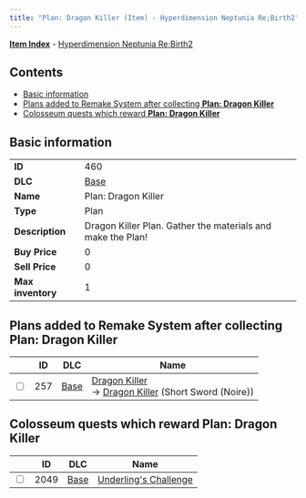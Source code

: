```yaml
---
title: "Plan: Dragon Killer (Item) - Hyperdimension Neptunia Re;Birth2"
---
```


[**Item Index**](/neptunia/rb2/item/index.html) - [Hyperdimension Neptunia Re;Birth2](/neptunia/rb2)

## Contents

- [Basic information](#basic-information)
- [Plans added to Remake System after collecting **Plan: Dragon Killer**](#plans-added-to-remake-system-after-collecting-plan-dragon-killer)
- [Colosseum quests which reward **Plan: Dragon Killer**](#colosseum-quests-which-reward-plan-dragon-killer)

## Basic information

|   |   |
| -- | -- |
| **ID** | 460 |
| **DLC** | [Base](/neptunia/rb2/dlc/0-base.html) |
| **Name** | Plan: Dragon Killer |
| **Type** | Plan |
| **Description** | Dragon Killer Plan. Gather the materials and make the Plan! |
| **Buy Price** | 0 |
| **Sell Price** | 0 |
| **Max inventory** | 1 |

## Plans added to Remake System after collecting **Plan: Dragon Killer**

|    | ID | DLC | Name |
| -- | -- | --- | ---- |
| <input type="checkbox" id="rb2-remake-0-257" class="trackbox" /> | 257 | [Base](/neptunia/rb2/dlc/0-base.html) | [Dragon Killer](/neptunia/rb2/remake/0-257-dragon-killer.html)<br />→ [Dragon Killer](/neptunia/rb2/item/0-1200-dragon-killer.html) (Short Sword (Noire)) |

## Colosseum quests which reward **Plan: Dragon Killer**

|    | ID | DLC | Name |
| -- | -- | --- | ---- |
| <input type="checkbox" id="rb2-colosseum-0-2049" class="trackbox" /> | 2049 | [Base](/neptunia/rb2/dlc/0-base.html) | [Underling's Challenge](/neptunia/rb2/colosseum/0-2049-underlings-challenge.html) |